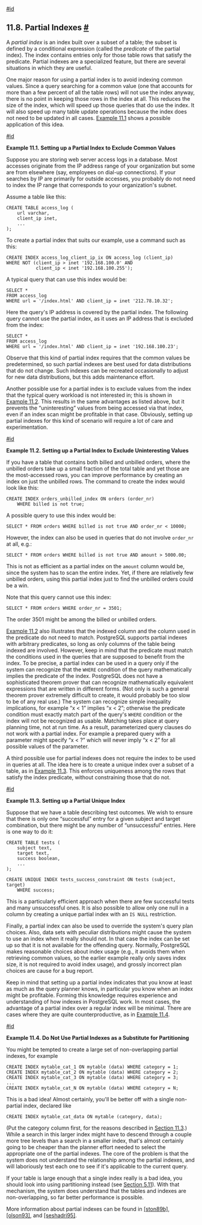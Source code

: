 [#id](#INDEXES-PARTIAL)

## 11.8. Partial Indexes [#](#INDEXES-PARTIAL)



A *partial index* is an index built over a subset of a table; the subset is defined by a conditional expression (called the *predicate* of the partial index). The index contains entries only for those table rows that satisfy the predicate. Partial indexes are a specialized feature, but there are several situations in which they are useful.

One major reason for using a partial index is to avoid indexing common values. Since a query searching for a common value (one that accounts for more than a few percent of all the table rows) will not use the index anyway, there is no point in keeping those rows in the index at all. This reduces the size of the index, which will speed up those queries that do use the index. It will also speed up many table update operations because the index does not need to be updated in all cases. [Example 11.1](indexes-partial#INDEXES-PARTIAL-EX1) shows a possible application of this idea.

[#id](#INDEXES-PARTIAL-EX1)

**Example 11.1. Setting up a Partial Index to Exclude Common Values**

Suppose you are storing web server access logs in a database. Most accesses originate from the IP address range of your organization but some are from elsewhere (say, employees on dial-up connections). If your searches by IP are primarily for outside accesses, you probably do not need to index the IP range that corresponds to your organization's subnet.

Assume a table like this:

```
CREATE TABLE access_log (
    url varchar,
    client_ip inet,
    ...
);
```

To create a partial index that suits our example, use a command such as this:

```
CREATE INDEX access_log_client_ip_ix ON access_log (client_ip)
WHERE NOT (client_ip > inet '192.168.100.0' AND
           client_ip < inet '192.168.100.255');
```

A typical query that can use this index would be:

```
SELECT *
FROM access_log
WHERE url = '/index.html' AND client_ip = inet '212.78.10.32';
```

Here the query's IP address is covered by the partial index. The following query cannot use the partial index, as it uses an IP address that is excluded from the index:

```
SELECT *
FROM access_log
WHERE url = '/index.html' AND client_ip = inet '192.168.100.23';
```

Observe that this kind of partial index requires that the common values be predetermined, so such partial indexes are best used for data distributions that do not change. Such indexes can be recreated occasionally to adjust for new data distributions, but this adds maintenance effort.


Another possible use for a partial index is to exclude values from the index that the typical query workload is not interested in; this is shown in [Example 11.2](indexes-partial#INDEXES-PARTIAL-EX2). This results in the same advantages as listed above, but it prevents the “uninteresting” values from being accessed via that index, even if an index scan might be profitable in that case. Obviously, setting up partial indexes for this kind of scenario will require a lot of care and experimentation.

[#id](#INDEXES-PARTIAL-EX2)

**Example 11.2. Setting up a Partial Index to Exclude Uninteresting Values**

If you have a table that contains both billed and unbilled orders, where the unbilled orders take up a small fraction of the total table and yet those are the most-accessed rows, you can improve performance by creating an index on just the unbilled rows. The command to create the index would look like this:

```
CREATE INDEX orders_unbilled_index ON orders (order_nr)
    WHERE billed is not true;
```

A possible query to use this index would be:

```
SELECT * FROM orders WHERE billed is not true AND order_nr < 10000;
```

However, the index can also be used in queries that do not involve `order_nr` at all, e.g.:

```
SELECT * FROM orders WHERE billed is not true AND amount > 5000.00;
```

This is not as efficient as a partial index on the `amount` column would be, since the system has to scan the entire index. Yet, if there are relatively few unbilled orders, using this partial index just to find the unbilled orders could be a win.

Note that this query cannot use this index:

```
SELECT * FROM orders WHERE order_nr = 3501;
```

The order 3501 might be among the billed or unbilled orders.


[Example 11.2](indexes-partial#INDEXES-PARTIAL-EX2) also illustrates that the indexed column and the column used in the predicate do not need to match. PostgreSQL supports partial indexes with arbitrary predicates, so long as only columns of the table being indexed are involved. However, keep in mind that the predicate must match the conditions used in the queries that are supposed to benefit from the index. To be precise, a partial index can be used in a query only if the system can recognize that the `WHERE` condition of the query mathematically implies the predicate of the index. PostgreSQL does not have a sophisticated theorem prover that can recognize mathematically equivalent expressions that are written in different forms. (Not only is such a general theorem prover extremely difficult to create, it would probably be too slow to be of any real use.) The system can recognize simple inequality implications, for example “x < 1” implies “x < 2”; otherwise the predicate condition must exactly match part of the query's `WHERE` condition or the index will not be recognized as usable. Matching takes place at query planning time, not at run time. As a result, parameterized query clauses do not work with a partial index. For example a prepared query with a parameter might specify “x < ?” which will never imply “x < 2” for all possible values of the parameter.

A third possible use for partial indexes does not require the index to be used in queries at all. The idea here is to create a unique index over a subset of a table, as in [Example 11.3](indexes-partial#INDEXES-PARTIAL-EX3). This enforces uniqueness among the rows that satisfy the index predicate, without constraining those that do not.

[#id](#INDEXES-PARTIAL-EX3)

**Example 11.3. Setting up a Partial Unique Index**

Suppose that we have a table describing test outcomes. We wish to ensure that there is only one “successful” entry for a given subject and target combination, but there might be any number of “unsuccessful” entries. Here is one way to do it:

```
CREATE TABLE tests (
    subject text,
    target text,
    success boolean,
    ...
);

CREATE UNIQUE INDEX tests_success_constraint ON tests (subject, target)
    WHERE success;
```

This is a particularly efficient approach when there are few successful tests and many unsuccessful ones. It is also possible to allow only one null in a column by creating a unique partial index with an `IS NULL` restriction.


Finally, a partial index can also be used to override the system's query plan choices. Also, data sets with peculiar distributions might cause the system to use an index when it really should not. In that case the index can be set up so that it is not available for the offending query. Normally, PostgreSQL makes reasonable choices about index usage (e.g., it avoids them when retrieving common values, so the earlier example really only saves index size, it is not required to avoid index usage), and grossly incorrect plan choices are cause for a bug report.

Keep in mind that setting up a partial index indicates that you know at least as much as the query planner knows, in particular you know when an index might be profitable. Forming this knowledge requires experience and understanding of how indexes in PostgreSQL work. In most cases, the advantage of a partial index over a regular index will be minimal. There are cases where they are quite counterproductive, as in [Example 11.4](indexes-partial#INDEXES-PARTIAL-EX4).

[#id](#INDEXES-PARTIAL-EX4)

**Example 11.4. Do Not Use Partial Indexes as a Substitute for Partitioning**

You might be tempted to create a large set of non-overlapping partial indexes, for example

```
CREATE INDEX mytable_cat_1 ON mytable (data) WHERE category = 1;
CREATE INDEX mytable_cat_2 ON mytable (data) WHERE category = 2;
CREATE INDEX mytable_cat_3 ON mytable (data) WHERE category = 3;
...
CREATE INDEX mytable_cat_N ON mytable (data) WHERE category = N;
```

This is a bad idea! Almost certainly, you'll be better off with a single non-partial index, declared like

```
CREATE INDEX mytable_cat_data ON mytable (category, data);
```

(Put the category column first, for the reasons described in [Section 11.3](indexes-multicolumn).) While a search in this larger index might have to descend through a couple more tree levels than a search in a smaller index, that's almost certainly going to be cheaper than the planner effort needed to select the appropriate one of the partial indexes. The core of the problem is that the system does not understand the relationship among the partial indexes, and will laboriously test each one to see if it's applicable to the current query.

If your table is large enough that a single index really is a bad idea, you should look into using partitioning instead (see [Section 5.11](ddl-partitioning)). With that mechanism, the system does understand that the tables and indexes are non-overlapping, so far better performance is possible.


More information about partial indexes can be found in [\[ston89b\]](biblio#STON89B), [\[olson93\]](biblio#OLSON93), and [\[seshadri95\]](biblio#SESHADRI95).
